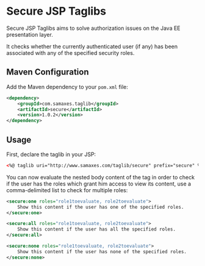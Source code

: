 # Secure JSP Taglibs

Secure JSP Taglibs aims to solve authorization issues on the Java EE presentation layer.

It checks whether the currently authenticated user (if any) has been associated with any of the specified security roles.

## Maven Configuration

Add the Maven dependency to your `pom.xml` file:

```xml
<dependency>
    <groupId>com.samaxes.taglib</groupId>
    <artifactId>secure</artifactId>
    <version>1.0.2</version>
</dependency>
```

## Usage

First, declare the taglib in your JSP:

```xml
<%@ taglib uri="http://www.samaxes.com/taglib/secure" prefix="secure" %>
```

You can now evaluate the nested body content of the tag in order to check if the user has the roles which grant him access to view its content, use a comma-delimited list to check for multiple roles:

```xml
<secure:one roles="role1toevaluate, role2toevaluate">
    Show this content if the user has one of the specified roles.
</secure:one>
```

```xml
<secure:all roles="role1toevaluate, role2toevaluate">
    Show this content if the user has all the specified roles.
</secure:all>
```

```xml
<secure:none roles="role1toevaluate, role2toevaluate">
    Show this content if the user has none of the specified roles.
</secure:none>
```
